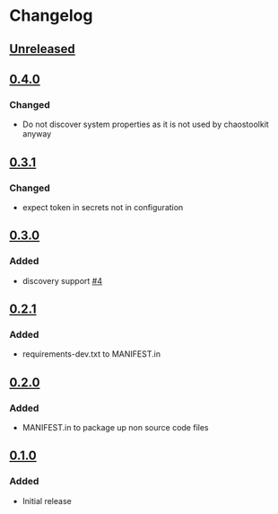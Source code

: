# Changelog

## [Unreleased][]

[Unreleased]: https://github.com/chaostoolkit/chaostoolkit-cloud-foundry/compare/0.4.0...HEAD

## [0.4.0][]

[0.4.0]: https://github.com/chaostoolkit/chaostoolkit-cloud-foundry/compare/0.3.1...0.4.0

### Changed

-   Do not discover system properties as it is not used by chaostoolkit anyway

## [0.3.1][]

[0.3.1]: https://github.com/chaostoolkit/chaostoolkit-cloud-foundry/compare/0.3.0...0.3.1

### Changed

-   expect token in secrets not in configuration

## [0.3.0][]

[0.3.0]: https://github.com/chaostoolkit/chaostoolkit-cloud-foundry/compare/0.2.1...0.3.0

### Added

-   discovery support [#4][4]

[4]: https://github.com/chaostoolkit-incubator/chaostoolkit-cloud-foundry/issues/4

## [0.2.1][]

[0.2.1]: https://github.com/chaostoolkit/chaostoolkit-cloud-foundry/compare/0.2.0...0.2.1

### Added

-   requirements-dev.txt to MANIFEST.in

## [0.2.0][]

[0.2.0]: https://github.com/chaostoolkit/chaostoolkit-cloud-foundry/compare/0.1.0...0.2.0

### Added

-   MANIFEST.in to package up non source code files

## [0.1.0][]

[0.1.0]: https://github.com/chaostoolkit/chaostoolkit-cloud-foundry/tree/0.1.0

### Added

-   Initial release